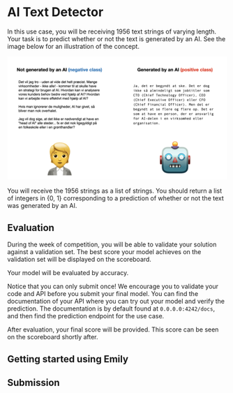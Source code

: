 # AI Text Detector

In this use case, you will be receiving 1956 text strings of varying length. Your task is to predict whether or not the text is generated by an AI. See the image below for an illustration of the concept.

<p align="center">
  <img src="../images/human-vs-ai-text.png" width=800>
</p>

You will receive the 1956 strings as a list of strings. You should return a list of integers in {0, 1} corresponding to a prediction of whether or not the text was generated by an AI.

## Evaluation

During the week of competition, you will be able to validate your solution against a validation set. The best score your model achieves on the validation set will be displayed on the scoreboard.

Your model will be evaluated by accuracy. 

Notice that you can only submit once! We encourage you to validate your code and API before you submit your final model. You can find the documentation of your API where you can try out your model and verify the prediction. The documentation is by default found at `0.0.0.0:4242/docs`, and then find the prediction endpoint for the use case.

After evaluation, your final score will be provided. This score can be seen on the scoreboard shortly after.

## Getting started using Emily

## Submission